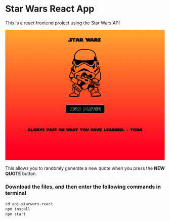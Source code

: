 # Star Wars React App

This is a react frontend project using the Star Wars API

![Star Wars React App](/img/starwarsreactapp.png)

This allows you to randomly generate a new quote when you press the **NEW QUOTE** button.

### Download the files, and then enter the following commands in terminal
```
cd api-starwars-react
npm install
npm start
```